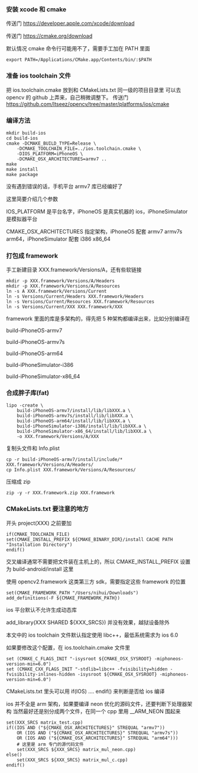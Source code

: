 ### 安装 xcode 和 cmake

传送门 https://developer.apple.com/xcode/download

传送门 https://cmake.org/download

默认情况 cmake 命令行可能用不了，需要手工加在 PATH 里面
```
export PATH=/Applications/CMake.app/Contents/bin/:$PATH
```
 
### 准备 ios toolchain 文件

把 ios.toolchain.cmake 放到和 CMakeLists.txt 同一级的项目目录里
可以去 opencv 的 github 上弄来，自己稍微调整下。
传送门 https://github.com/Itseez/opencv/tree/master/platforms/ios/cmake

### 编译方法
```
mkdir build-ios
cd build-ios
cmake -DCMAKE_BUILD_TYPE=Release \
    -DCMAKE_TOOLCHAIN_FILE=../ios.toolchain.cmake \
    -DIOS_PLATFORM=iPhoneOS \
    -DCMAKE_OSX_ARCHITECTURES=armv7 ..
make
make install
make package
```
没有遇到错误的话，手机平台 armv7 库已经编好了

这里简要介绍几个参数

IOS_PLATFORM 是平台名字，iPhoneOS 是真实机器的 ios，iPhoneSimulator 是模拟器平台

CMAKE_OSX_ARCHITECTURES 指定架构，iPhoneOS 配套 armv7 armv7s arm64，iPhoneSimulator 配套 i386 x86_64

### 打包成 framework

手工新建目录 XXX.framework/Versions/A，还有些软链接
```
mkdir -p XXX.framework/Versions/A/Headers
mkdir -p XXX.framework/Versions/A/Resources
ln -s A XXX.framework/Versions/Current
ln -s Versions/Current/Headers XXX.framework/Headers
ln -s Versions/Current/Resources XXX.framework/Resources
ln -s Versions/Current/XXX XXX.framework/XXX
```
framework 里面的库是多架构的，得先把 5 种架构都编译出来，比如分别编译在

build-iPhoneOS-armv7

build-iPhoneOS-armv7s

build-iPhoneOS-arm64

build-iPhoneSimulator-i386

build-iPhoneSimulator-x86_64

### 合成胖子库(fat)
```
lipo -create \
    build-iPhoneOS-armv7/install/lib/libXXX.a \
    build-iPhoneOS-armv7s/install/lib/libXXX.a \
    build-iPhoneOS-arm64/install/lib/libXXX.a \
    build-iPhoneSimulator-i386/install/lib/libXXX.a \
    build-iPhoneSimulator-x86_64/install/lib/libXXX.a \
    -o XXX.framework/Versions/A/XXX
```
复制头文件和 Info.plist
```
cp -r build-iPhoneOS-armv7/install/include/* XXX.framework/Versions/A/Headers/
cp Info.plist XXX.framework/Versions/A/Resources/
```
压缩成 zip
```
zip -y -r XXX.framework.zip XXX.framework
```

### CMakeLists.txt 要注意的地方

开头 project(XXX) 之前要加
```
if(CMAKE_TOOLCHAIN_FILE)
set(CMAKE_INSTALL_PREFIX ${CMAKE_BINARY_DIR}/install CACHE PATH "Installation Directory")
endif()
```
交叉编译通常不需要把文件装在主机上的，所以 CMAKE_INSTALL_PREFIX 设置为 build-android/install 这里

使用 opencv2.framework 这类第三方 sdk，需要指定这些 framework 的位置
```
set(CMAKE_FRAMEWORK_PATH "/Users/nihui/Downloads")
add_definitions(-F ${CMAKE_FRAMEWORK_PATH})
```

ios 平台默认不允许生成动态库

add_library(XXX SHARED ${XXX_SRCS}) 并没有效果，越狱设备除外

本文中的 ios toolchain 文件默认指定使用 libc++，最低系统需求为 ios 6.0

如果要修改这个配置，在 ios.toolchain.cmake 文件里
```
set (CMAKE_C_FLAGS_INIT "-isysroot ${CMAKE_OSX_SYSROOT} -miphoneos-version-min=6.0")
set (CMAKE_CXX_FLAGS_INIT "-stdlib=libc++ -fvisibility=hidden -fvisibility-inlines-hidden -isysroot ${CMAKE_OSX_SYSROOT} -miphoneos-version-min=6.0")
```

CMakeLists.txt 里头可以用 if(IOS) .... endif() 来判断是否给 ios 编译

ios 并不全是 arm 架构，如果要编译 neon 优化的源码文件，还要判断下处理器架构
当然最好还是别分成两个文件，在同一个 cpp 里用 __ARM_NEON 围起来
```
set(XXX_SRCS matrix_test.cpp)
if((IOS AND ("${CMAKE_OSX_ARCHITECTURES}" STREQUAL "armv7"))
    OR (IOS AND ("${CMAKE_OSX_ARCHITECTURES}" STREQUAL "armv7s"))
    OR (IOS AND ("${CMAKE_OSX_ARCHITECTURES}" STREQUAL "arm64")))
    # 这里是 arm 专门的源代码文件
    set(XXX_SRCS ${XXX_SRCS} matrix_mul_neon.cpp)
else()
    set(XXX_SRCS ${XXX_SRCS} matrix_mul_c.cpp)
endif()
```
